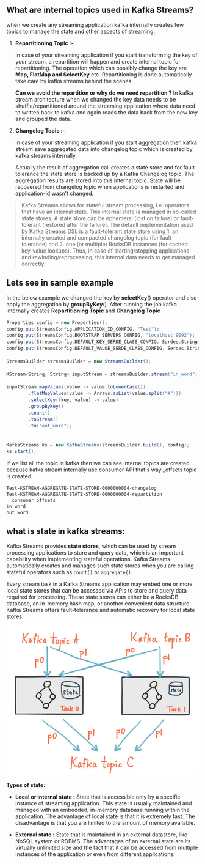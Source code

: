 ## What are internal topics used in Kafka Streams?
when we create any streaming application kafka internally creates few topics to manage the state and other aspects of streaming.

 1. **Repartitioning Topic :-**
 
	 In case of your streaming application if you start transforming the key of your stream, a repartition will happen and create internal topic for repartitioning. The operation which can possibly change the key are **Map, FlatMap and SelectKey** etc. Repartitioning is done automatically take care by kafka streams behind the scenes.


	**Can we avoid the repartition or why do we need repartition ?**
	In kafka stream architecture when we changed the key data needs to be shuffle/repartitioned around the streaming application where data need to written back to kafka and again reads the data back from the new key and grouped the data.
	
	
 2. **Changelog Topic :-**
 
	 In case of your streaming application if you start aggregation then kafka stream save aggregated data into changelog topic which is created by kafka streams internally.
 
	 Actually the result of aggregation call creates a state store and for fault-tolerance the state store is backed up by a Kafka Changelog topic. The aggregation results are stored into this internal topic. State will be recovered from changelog topic when applications is restarted and application-id wasn't changed.

	

> Kafka Streams allows for stateful stream processing, i.e. operators that have an internal state. This internal state is managed in so-called state stores. A state store can be ephemeral (lost on failure) or fault-tolerant (restored after the failure). The default implementation used by Kafka Streams DSL is a fault-tolerant state store using 1. an internally created and compacted changelog topic (for fault-tolerance) and 2. one (or multiple) RocksDB instances (for  cached key-value lookups). Thus, in case of starting/stopping  applications and rewinding/reprocessing, this internal data needs to get managed correctly.


## Lets see in sample example

In the below example we changed the key by **selectKey**() operator and also apply the aggregation by **groupByKey**(). After running the job kafka internally creates **Repartitioning Topic** and **Changelog Topic**
```scala
Properties config = new Properties();  
config.put(StreamsConfig.APPLICATION_ID_CONFIG, "Test");  
config.put(StreamsConfig.BOOTSTRAP_SERVERS_CONFIG, "localhost:9092");  
config.put(StreamsConfig.DEFAULT_KEY_SERDE_CLASS_CONFIG, Serdes.String().getClass());  
config.put(StreamsConfig.DEFAULT_VALUE_SERDE_CLASS_CONFIG, Serdes.String().getClass());  
  
StreamsBuilder streamsBuilder = new StreamsBuilder();  
  
KStream<String, String> inputStream = streamsBuilder.stream("in_word");  
  
inputStream.mapValues(value -> value.toLowerCase())  
        .flatMapValues(value -> Arrays.asList(value.split("#")))  
        .selectKey((key, value) -> value)  
        .groupByKey()  
        .count()  
        .toStream()  
        .to("out_word");  
  
  
KafkaStreams ks = new KafkaStreams(streamsBuilder.build(), config);  
ks.start();

``` 
If we list all the topic in kafka then we can see internal topics are created. because kafka stream internally use consumer API that's way _offsets topic is created.
 
```shell
Test-KSTREAM-AGGREGATE-STATE-STORE-0000000004-changelog
Test-KSTREAM-AGGREGATE-STATE-STORE-0000000004-repartition
__consumer_offsets
in_word
out_word
```

## what is state in kafka streams:

Kafka Streams provides  **state stores**, which can be used by stream processing applications to store and query data, which is an important capability when implementing stateful operations. Kafka Streams automatically creates and manages such state stores when you are calling stateful operators such as  `count()`  or  `aggregate()`.

Every stream task in a Kafka Streams application may embed one or more local state stores that can be accessed via APIs to store and query data required for processing. These state stores can either be a  RocksDB  database, an in-memory hash map, or another convenient data structure. Kafka Streams offers fault-tolerance and automatic recovery for local state stores.

![window events](https://github.com/gurditsingh/blog/blob/gh-pages/_screenshots/kafka-state-store.jpg?raw=true)

**Types of state:**

 - **Local or internal state :** State that is accessible only by a specific instance of streaming application. This state is usually maintained and managed with an embedded, in-memory database running within the application. The advantage of local state is that it is extremely fast. The disadvantage is that you are limited to the amount of memory available.
 
 - **External state :** State that is maintained in an external datastore, like NoSQL system or RDBMS. The advantages of an external state are its virtually unlimited size and the fact that it can be accessed from multiple instances of the application or even from different applications.

 
<!--stackedit_data:
eyJoaXN0b3J5IjpbNzk3ODg4NTE1LDkzOTQ5MTU5MywtNjI5Nj
A4MjE1LDE3MTM3MTQwNDQsMTY3MTAwMTM0MiwxMzE5OTMyNTA1
LDExOTYyODMzMTYsMTY3ODU4NTE5NSwtNTAxMDEzMjYxLDIwMz
Y3NzI0NDMsLTIwODg3NDY2MTIsLTk1MDAyNTAxMiwtNTA0Mjcz
NDcwLC0xMTYxNzQwNTc1LC0yMTQ2NTEwMDAzLDIwODI2MDE2MT
YsLTIxMTM3Mjk5MzIsLTkzMTYyMTk1LDYzOTUzNTAwMCwxNjM2
ODg5MDUyXX0=
-->